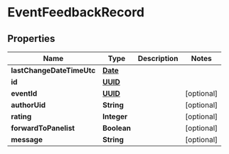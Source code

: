 
# EventFeedbackRecord

## Properties
Name | Type | Description | Notes
------------ | ------------- | ------------- | -------------
**lastChangeDateTimeUtc** | [**Date**](Date.md) |  | 
**id** | [**UUID**](UUID.md) |  | 
**eventId** | [**UUID**](UUID.md) |  |  [optional]
**authorUid** | **String** |  |  [optional]
**rating** | **Integer** |  |  [optional]
**forwardToPanelist** | **Boolean** |  |  [optional]
**message** | **String** |  |  [optional]



